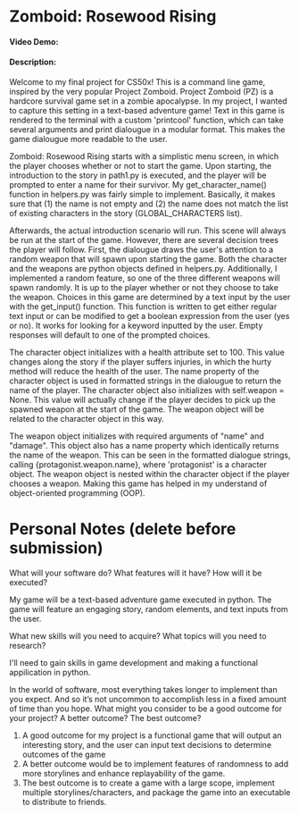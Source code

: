 # Zomboid: Rosewood Rising
#### Video Demo:  <URL HERE>
#### Description:

Welcome to my final project for CS50x! This is a command line game, inspired by the very popular Project Zomboid. Project Zomboid (PZ) is a hardcore survival game set in a zombie apocalypse. In my project, I wanted to capture this setting in a text-based adventure game! Text in this game is rendered to the terminal with a custom 'printcool' function, which can take several arguments and print dialougue in a modular format. This makes the game dialougue more readable to the user.

Zomboid: Rosewood Rising starts with a simplistic menu screen, in which the player chooses whether or not to start the game. Upon starting, the introduction to the story in path1.py is executed, and the player will be prompted to enter a name for their survivor. My get_character_name() function in helpers.py was fairly simple to implement. Basically, it makes sure that (1) the name is not empty and (2) the name does not match the list of existing characters in the story (GLOBAL_CHARACTERS list).

Afterwards, the actual introduction scenario will run. This scene will always be run at the start of the game. However, there are several decision trees the player will follow. First, the dialougue draws the user's attention to a random weapon that will spawn upon starting the game. Both the character and the weapons are python objects defined in helpers.py. Additionally, I implemented a random feature, so one of the three different weapons will spawn randomly. It is up to the player whether or not they choose to take the weapon. Choices in this game are determined by a text input by the user with the get_input() function. This function is written to get either regular text input or can be modified to get a boolean expression from the user (yes or no). It works for looking for a keyword inputted by the user. Empty responses will default to one of the prompted choices.

The character object initializes with a health attribute set to 100. This value changes along the story if the player suffers injuries, in which the hurty method will reduce the health of the user. The name property of the character object is used in formatted strings in the dialougue to return the name of the player. The character object also initializes with self.weapon = None. This value will actually change if the player decides to pick up the spawned weapon at the start of the game. The weapon object will be related to the character object in this way.

The weapon object initializes with required arguments of "name" and "damage". This object also has a name property which identically returns the name of the weapon. This can be seen in the formatted dialogue strings, calling {protagonist.weapon.name}, where 'protagonist' is a character object. The weapon object is nested within the character object if the player chooses a weapon. Making this game has helped in my understand of object-oriented programming (OOP).




# Personal Notes (delete before submission)

What will your software do? What features will it have? How will it be executed?

My game will be a text-based adventure game executed in python. The game will feature an engaging story, random elements, and text inputs from the user.

What new skills will you need to acquire? What topics will you need to research?

I'll need to gain skills in game development and making a functional appilication in python.

In the world of software, most everything takes longer to implement than you expect. And so it’s not uncommon to accomplish less in a fixed amount of time than you hope. What might you consider to be a good outcome for your project? A better outcome? The best outcome? 
1. A good outcome for my project is a functional game that will output an interesting story, and the user can input text decisions to determine outcomes of the game
2. A better outcome would be to implement features of randomness to add more storylines and enhance replayability of the game.
3. The best outcome is to create a game with a large scope, implement multiple storylines/characters, and package the game into an executable to distribute to friends.

